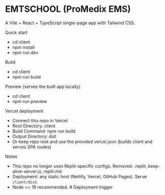 # EMTSCHOOL (ProMedix EMS)

A Vite + React + TypeScript single-page app with Tailwind CSS.

Quick start
- cd client
- npm install
- npm run dev

Build
- cd client
- npm run build

Preview (serves the built app locally)
- cd client
- npm run preview

Vercel deployment
- Connect this repo in Vercel
- Root Directory: client
- Build Command: npm run build
- Output Directory: dist
- Or keep repo root and use the provided vercel.json (builds client and serves SPA routes)

Notes
- This repo no longer uses Replit-specific configs. Removed: .replit, keep-alive-server.js, replit.md.
- Deployment: any static host (Netlify, Vercel, GitHub Pages). Serve `client/dist`.
- Node >= 18 recommended.
#   D e p l o y m e n t   t r i g g e r  
 